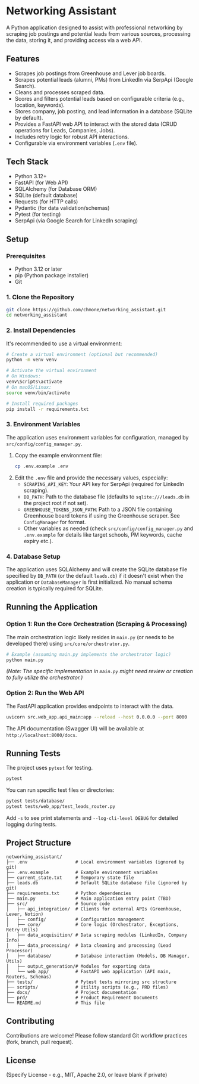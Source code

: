 # Networking Assistant

A Python application designed to assist with professional networking by scraping job postings and potential leads from various sources, processing the data, storing it, and providing access via a web API.

## Features

*   Scrapes job postings from Greenhouse and Lever job boards.
*   Scrapes potential leads (alumni, PMs) from LinkedIn via SerpApi (Google Search).
*   Cleans and processes scraped data.
*   Scores and filters potential leads based on configurable criteria (e.g., location, keywords).
*   Stores company, job posting, and lead information in a database (SQLite by default).
*   Provides a FastAPI web API to interact with the stored data (CRUD operations for Leads, Companies, Jobs).
*   Includes retry logic for robust API interactions.
*   Configurable via environment variables (`.env` file).

## Tech Stack

*   Python 3.12+
*   FastAPI (for Web API)
*   SQLAlchemy (for Database ORM)
*   SQLite (default database)
*   Requests (for HTTP calls)
*   Pydantic (for data validation/schemas)
*   Pytest (for testing)
*   SerpApi (via Google Search for LinkedIn scraping)

## Setup

### Prerequisites

*   Python 3.12 or later
*   pip (Python package installer)
*   Git

### 1. Clone the Repository

```bash
git clone https://github.com/chmone/networking_assistant.git
cd networking_assistant
```

### 2. Install Dependencies

It's recommended to use a virtual environment:

```bash
# Create a virtual environment (optional but recommended)
python -m venv venv

# Activate the virtual environment
# On Windows:
venv\Scripts\activate
# On macOS/Linux:
source venv/bin/activate

# Install required packages
pip install -r requirements.txt
```

### 3. Environment Variables

The application uses environment variables for configuration, managed by `src/config/config_manager.py`.

1.  Copy the example environment file:
    ```bash
    cp .env.example .env
    ```
2.  Edit the `.env` file and provide the necessary values, especially:
    *   `SCRAPING_API_KEY`: Your API key for SerpApi (required for LinkedIn scraping).
    *   `DB_PATH`: Path to the database file (defaults to `sqlite:///leads.db` in the project root if not set).
    *   `GREENHOUSE_TOKENS_JSON_PATH`: Path to a JSON file containing Greenhouse board tokens if using the Greenhouse scraper. See `ConfigManager` for format.
    *   Other variables as needed (check `src/config/config_manager.py` and `.env.example` for details like target schools, PM keywords, cache expiry etc.).

### 4. Database Setup

The application uses SQLAlchemy and will create the SQLite database file specified by `DB_PATH` (or the default `leads.db`) if it doesn't exist when the application or `DatabaseManager` is first initialized. No manual schema creation is typically required for SQLite.

## Running the Application

### Option 1: Run the Core Orchestration (Scraping & Processing)

The main orchestration logic likely resides in `main.py` (or needs to be developed there) using `src/core/orchestrator.py`.

```bash
# Example (assuming main.py implements the orchestrator logic)
python main.py
```
*(Note: The specific implementation in `main.py` might need review or creation to fully utilize the orchestrator.)*

### Option 2: Run the Web API

The FastAPI application provides endpoints to interact with the data.

```bash
uvicorn src.web_app.api_main:app --reload --host 0.0.0.0 --port 8000
```

The API documentation (Swagger UI) will be available at `http://localhost:8000/docs`.

## Running Tests

The project uses `pytest` for testing.

```bash
pytest
```

You can run specific test files or directories:

```bash
pytest tests/database/
pytest tests/web_app/test_leads_router.py
```

Add `-s` to see print statements and `--log-cli-level DEBUG` for detailed logging during tests.

## Project Structure

```
networking_assistant/
├── .env                  # Local environment variables (ignored by git)
├── .env.example          # Example environment variables
├── current_state.txt     # Temporary state file
├── leads.db              # Default SQLite database file (ignored by git)
├── requirements.txt      # Python dependencies
├── main.py               # Main application entry point (TBD)
├── src/                  # Source code
│   ├── api_integration/  # Clients for external APIs (Greenhouse, Lever, Notion)
│   ├── config/           # Configuration management
│   ├── core/             # Core logic (Orchestrator, Exceptions, Retry Utils)
│   ├── data_acquisition/ # Data scraping modules (LinkedIn, Company Info)
│   ├── data_processing/  # Data cleaning and processing (Lead Processor)
│   ├── database/         # Database interaction (Models, DB Manager, Utils)
│   ├── output_generation/# Modules for exporting data
│   └── web_app/          # FastAPI web application (API main, Routers, Schemas)
├── tests/                # Pytest tests mirroring src structure
├── scripts/              # Utility scripts (e.g., PRD files)
├── docs/                 # Project documentation
├── prd/                  # Product Requirement Documents
└── README.md             # This file
```

## Contributing

Contributions are welcome! Please follow standard Git workflow practices (fork, branch, pull request).

## License

(Specify License - e.g., MIT, Apache 2.0, or leave blank if private) 